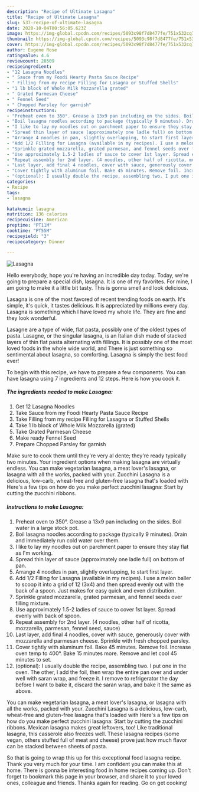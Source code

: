 ```yaml
---
description: "Recipe of Ultimate Lasagna"
title: "Recipe of Ultimate Lasagna"
slug: 537-recipe-of-ultimate-lasagna
date: 2020-10-04T00:56:05.623Z
image: https://img-global.cpcdn.com/recipes/5093c98f7d8477fe/751x532cq70/lasagna-recipe-main-photo.jpg
thumbnail: https://img-global.cpcdn.com/recipes/5093c98f7d8477fe/751x532cq70/lasagna-recipe-main-photo.jpg
cover: https://img-global.cpcdn.com/recipes/5093c98f7d8477fe/751x532cq70/lasagna-recipe-main-photo.jpg
author: Eugene Rose
ratingvalue: 4.6
reviewcount: 28509
recipeingredient:
- "12 Lasagna Noodles"
- " Sauce from my Foodi Hearty Pasta Sauce Recipe"
- " Filling from my recipe Filling for Lasagna or Stuffed Shells"
- "1 lb block of Whole Milk Mozzarella grated"
- " Grated Parmesan Cheese"
- " Fennel Seed"
- " Chopped Parsley for garnish"
recipeinstructions:
- "Preheat oven to 350°. Grease a 13x9 pan including on the sides. Boil water in a large stock pot."
- "Boil lasagna noodles according to package (typically 9 minutes). Drain and immediately run cold water over them."
- "I like to lay my noodles out on parchment paper to ensure they stay flat as I&#39;m working."
- "Spread thin layer of sauce (approximately one ladle full) on bottom of pan."
- "Arrange 4 noodles in pan, slightly overlapping, to start first layer."
- "Add 1/2 Filling for Lasagna (available in my recipes). I use a melon baller to scoop it into a grid of 12 (3x4) and then spread evenly out with the back of a spoon. Just makes for easy quick and even distribution."
- "Sprinkle grated mozzarella, grated parmesan, and fennel seeds over filling mixture."
- "Use approximately 1.5-2 ladles of sauce to cover 1st layer. Spread evenly with back of spoon."
- "Repeat assembly for 2nd layer. (4 noodles, other half of ricotta, mozzarella, parmesan, fennel seed, sauce)"
- "Last layer, add final 4 noodles, cover with sauce, generously cover with mozzarella and parmesan cheese. Sprinkle with fresh chopped parsley."
- "Cover tightly with aluminum foil. Bake 45 minutes. Remove foil. Increase oven temp to 400°. Bake 15 minutes more. Remove and let cool 45 minutes to set."
- "(optional): I usually double the recipe, assembling two. I put one in the oven. The other, I add the foil, then wrap the entire pan over and under well with saran wrap, and freeze it. I remove to refrigerator the day before I want to bake it, discard the saran wrap, and bake it the same as above."
categories:
- Recipe
tags:
- lasagna

katakunci: lasagna 
nutrition: 136 calories
recipecuisine: American
preptime: "PT11M"
cooktime: "PT55M"
recipeyield: "3"
recipecategory: Dinner

---
```



![Lasagna](https://img-global.cpcdn.com/recipes/5093c98f7d8477fe/751x532cq70/lasagna-recipe-main-photo.jpg)

Hello everybody, hope you're having an incredible day today. Today, we're going to prepare a special dish, lasagna. It is one of my favorites. For mine, I am going to make it a little bit tasty. This is gonna smell and look delicious.

Lasagna is one of the most favored of recent trending foods on earth. It's simple, it's quick, it tastes delicious. It is appreciated by millions every day. Lasagna is something which I have loved my whole life. They are fine and they look wonderful.

Lasagne are a type of wide, flat pasta, possibly one of the oldest types of pasta. Lasagne, or the singular lasagna, is an Italian dish made of stacked layers of thin flat pasta alternating with fillings. It is possibly one of the most loved foods in the whole wide world, and There is just something so sentimental about lasagna, so comforting. Lasagna is simply the best food ever!


To begin with this recipe, we have to prepare a few components. You can have lasagna using 7 ingredients and 12 steps. Here is how you cook it.

<!--inarticleads1-->

##### The ingredients needed to make Lasagna:

1. Get 12 Lasagna Noodles
1. Take  Sauce from my Foodi Hearty Pasta Sauce Recipe
1. Take  Filling from my recipe Filling for Lasagna or Stuffed Shells
1. Take 1 lb block of Whole Milk Mozzarella (grated)
1. Take  Grated Parmesan Cheese
1. Make ready  Fennel Seed
1. Prepare  Chopped Parsley for garnish


Make sure to cook them until they&#39;re very al dente; they&#39;re ready typically two minutes. Your ingredient options when making lasagna are virtually endless. You can make vegetarian lasagna, a meat lover&#39;s lasagna, or lasagna with all the works, packed with your. Zucchini Lasagna is a delicious, low-carb, wheat-free and gluten-free lasagna that&#39;s loaded with Here&#39;s a few tips on how do you make perfect zucchini lasagna: Start by cutting the zucchini ribbons. 

<!--inarticleads2-->

##### Instructions to make Lasagna:

1. Preheat oven to 350°. Grease a 13x9 pan including on the sides. Boil water in a large stock pot.
1. Boil lasagna noodles according to package (typically 9 minutes). Drain and immediately run cold water over them.
1. I like to lay my noodles out on parchment paper to ensure they stay flat as I&#39;m working.
1. Spread thin layer of sauce (approximately one ladle full) on bottom of pan.
1. Arrange 4 noodles in pan, slightly overlapping, to start first layer.
1. Add 1/2 Filling for Lasagna (available in my recipes). I use a melon baller to scoop it into a grid of 12 (3x4) and then spread evenly out with the back of a spoon. Just makes for easy quick and even distribution.
1. Sprinkle grated mozzarella, grated parmesan, and fennel seeds over filling mixture.
1. Use approximately 1.5-2 ladles of sauce to cover 1st layer. Spread evenly with back of spoon.
1. Repeat assembly for 2nd layer. (4 noodles, other half of ricotta, mozzarella, parmesan, fennel seed, sauce)
1. Last layer, add final 4 noodles, cover with sauce, generously cover with mozzarella and parmesan cheese. Sprinkle with fresh chopped parsley.
1. Cover tightly with aluminum foil. Bake 45 minutes. Remove foil. Increase oven temp to 400°. Bake 15 minutes more. Remove and let cool 45 minutes to set.
1. (optional): I usually double the recipe, assembling two. I put one in the oven. The other, I add the foil, then wrap the entire pan over and under well with saran wrap, and freeze it. I remove to refrigerator the day before I want to bake it, discard the saran wrap, and bake it the same as above.


You can make vegetarian lasagna, a meat lover&#39;s lasagna, or lasagna with all the works, packed with your. Zucchini Lasagna is a delicious, low-carb, wheat-free and gluten-free lasagna that&#39;s loaded with Here&#39;s a few tips on how do you make perfect zucchini lasagna: Start by cutting the zucchini ribbons. Mexican lasagna makes great leftovers, too! Like traditional lasagna, this casserole also freezes well. These lasagna recipes (some vegan, others stuffed full of meat and cheese) prove just how much flavor can be stacked between sheets of pasta. 

So that is going to wrap this up for this exceptional food lasagna recipe. Thank you very much for your time. I am confident you can make this at home. There is gonna be interesting food in home recipes coming up. Don't forget to bookmark this page in your browser, and share it to your loved ones, colleague and friends. Thanks again for reading. Go on get cooking!
